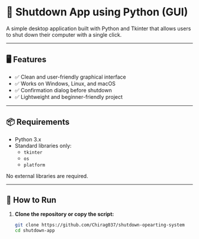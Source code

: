 # 🔌 Shutdown App using Python (GUI)

A simple desktop application built with Python and Tkinter that allows users to shut down their computer with a single click.

---

## 🖥️ Features

- ✅ Clean and user-friendly graphical interface
- ✅ Works on Windows, Linux, and macOS
- ✅ Confirmation dialog before shutdown
- ✅ Lightweight and beginner-friendly project

---

## 📦 Requirements

- Python 3.x
- Standard libraries only:
  - `tkinter`
  - `os`
  - `platform`

No external libraries are required.

---

## 🚀 How to Run

1. **Clone the repository or copy the script:**
   ```bash
   git clone https://github.com/Chirag037/shutdown-opearting-system
   cd shutdown-app
